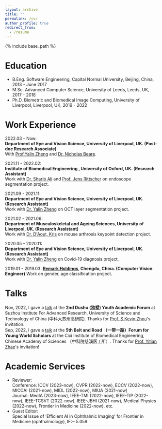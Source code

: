 ```yaml
---
layout: archive
title: ""
permalink: /cv/
author_profile: true
redirect_from:
  - /resume
---
```


{% include base_path %}

Education
======
* B.Eng. Software Engineering, Capital Normal University, Beijing, China, 2013 - June 2017
* M.Sc. Advanced Computer Science, University of Leeds, Leeds, UK, 2017 - 2018
* Ph.D. Biometric and Biomedical Image Computing, University of Liverpool, Liverpool, UK, 2019 - 2022


Work Experience
======
2022.03 - Now:  
**Department of Eye and Vision Science, University of Liverpool, UK. (Post-doc Research Associate)**   
With [Prof.Yalin Zheng](http://pcwww.liv.ac.uk/~yzheng/) and [Dr. Nicholas Beare](https://www.liverpool.ac.uk/life-course-and-medical-sciences/staff/nicholas-beare/).     

2021.11 - 2022.02:  
**Institute of Biomedical Engineering , University of Oxford, UK. (Research Assistant)**  
Work with [Dr. Sharib Ali](https://eng.ox.ac.uk/people/sharib-ali/) and [Prof.  Jens Rittscher](https://www.ndm.ox.ac.uk/team/jens-rittscher) on endoscope segmentation project. 

2021.09 - 2021.11:  
**Department of Eye and Vision Science, University of Liverpool, UK. (Research Assistant)**  
Work with [Dr. Yalin Zheng](https://www.liverpool.ac.uk/life-course-and-medical-sciences/staff/yalin-zheng/) on OCT layer segmentation project.  

2021.02 - 2021.06:  
**Department of Musculoskeletal and Ageing Sciences, University of Liverpool, UK. (Research Assistant)**  
Work with [Dr. D'Aout, Kris](https://www.liverpool.ac.uk/life-course-and-medical-sciences/staff/kris-daout/) on mouse arthrosis keypoint detection project.  

2020.05 - 2020.11:  
**Department of Eye and Vision Science, University of Liverpool, UK. (Research Assistant)**  
Work with [Dr. Yalin Zheng](https://www.liverpool.ac.uk/life-course-and-medical-sciences/staff/yalin-zheng/) on Covid-19 diagnosis project.

2019.01 - 2019.03: 
**[Remark Holdings](https://www.remarkholdings.com/), Chengdu, China. (Computer Vision Engineer)**
Work on gender, age classification project.  


Talks
======
Nov, 2022, I gave a [talk](https://sz.ustc.edu.cn/xwgg_show/993.html) at the **2nd Dushu (独墅) Youth Academic Forum** at Suzhou Institute For Advanced Research, University of Science and Technology of China (中科大苏州高研院). Thanks for [Prof. S.Kevin Zhou](http://miraclelab.site/?page_id=149)'s invitation.  
Sep, 2022, I gave a [talk](https://imed.nimte.ac.cn/view-25467.html) at the **5th Belt and Road （一带一路）Forum for Young World Scholars** at the Cixi Institute of Biomedical Engineering, Chinese Academy of Sciences （中科院慈溪医工所）. Thanks for [Prof. Yitian Zhao](https://ytianzhao.github.io/)'s invitation!   


Academic Services
======
+ Reviewer:  
Conference: ICCV (2023-now), CVPR (2022-now), ECCV (2022-now), MICCAI (2021-now), MIDL (2022-now), MIUA (2021-now)    
Journal: MedIA (2023-now), IEEE-TMI (2022-now), IEEE-TIP (2022-now), IEEE-TCSVT (2022-now), IEEE-JBHI (2021-now), Medical Physics (2022-now), Frontier in Medicine (2022-now), etc.  
+ Guest Editor:  
Special Issue of 'Efficient AI in Ophthalmic Imaging' for Frontier in Medicine (ophthalmology), IF:~ 5.058


